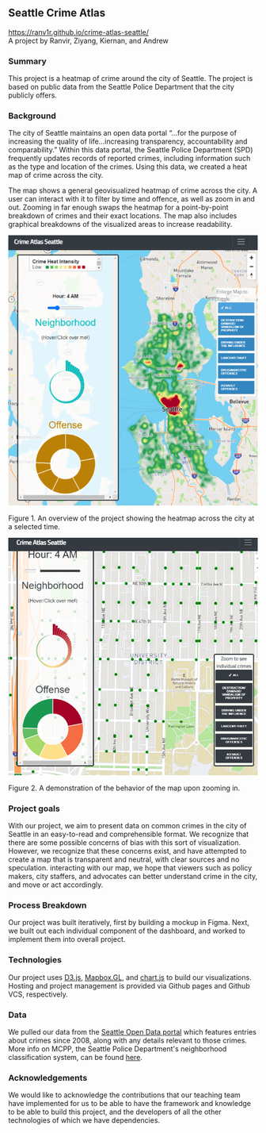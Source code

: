 ## Seattle Crime Atlas
https://ranv1r.github.io/crime-atlas-seattle/
<br>A project by Ranvir, Ziyang, Kiernan, and Andrew

### Summary
This project is a heatmap of crime around the city of Seattle. The project is based on public data from the Seattle Police Department that the city publicly offers.

### Background
The city of Seattle maintains an open data portal “…for the purpose of increasing the quality of life…increasing transparency, accountability and comparability.” Within this data portal, the Seattle Police Department (SPD) frequently updates records of reported crimes, including information such as the type and location of the crimes. Using this data, we created a heat map of crime across the city.

The map shows a general geovisualized heatmap of crime across the city. A user can interact with it to filter by time and offence, as well as zoom in and out. Zooming in far enough swaps the heatmap for a point-by-point breakdown of crimes and their exact locations. The map also includes graphical breakdowns of the visualized areas to increase readability.

![Screenshot of the project](assets/screencap.PNG)

Figure 1. An overview of the project showing the heatmap across the city at a selected time.

![Closeup](assets/screencap2.PNG)

Figure 2. A demonstration of the behavior of the map upon zooming in.

### Project goals
With our project, we aim to present data on common crimes in the city of Seattle in an easy-to-read and comprehensible format. We recognize that there are some possible concerns of bias with this sort of visualization. However, we recognize that these concerns exist, and have attempted to create a map that is transparent and neutral, with clear sources and no speculation. interacting with our map, we hope that viewers such as policy makers, city staffers, and advocates can better understand crime in the city, and move or act accordingly.

### Process Breakdown
Our project was built iteratively, first by building a mockup in Figma. Next, we built out each individual component of the dashboard, and worked to implement them into overall project. 

### Technologies
Our project uses [D3.js](d3js), [Mapbox.GL](https://docs.mapbox.com/mapbox-gl-js/api/), and [chart.js](https://www.chartjs.org/docs/latest/) to build our visualizations. Hosting and project management is provided via Github pages and Github VCS, respectively. 

### Data
We pulled our data from the [Seattle Open Data portal](https://data.seattle.gov/Public-Safety/SPD-Crime-Data-2008-Present/tazs-3rd5) which features entries about crimes since 2008, along with any details relevant to those crimes. More info on MCPP, the Seattle Police Department's neighborhood classification system, can be found [here](http://seattle.gov/police/information-and-data/mcpp-about).

### Acknowledgements
We would like to acknowledge the contributions that our teaching team have implemented for us to be able to have the framework and knowledge to be able to build this project, and the developers of all the other technologies of which we have dependencies. 
